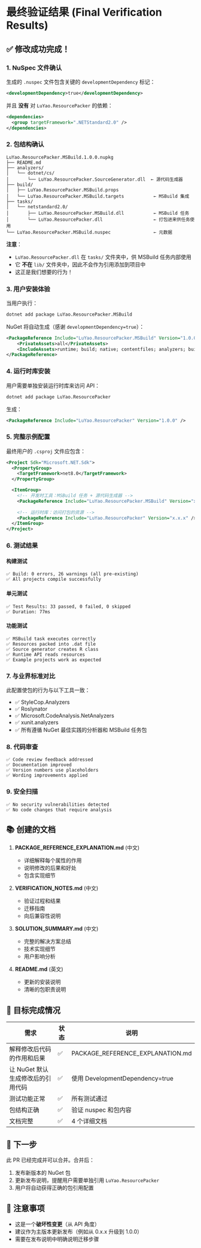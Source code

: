 # 最终验证结果 (Final Verification Results)

## ✅ 修改成功完成！

### 1. NuSpec 文件确认

生成的 `.nuspec` 文件包含关键的 `developmentDependency` 标记：

```xml
<developmentDependency>true</developmentDependency>
```

并且 **没有** 对 `LuYao.ResourcePacker` 的依赖：

```xml
<dependencies>
  <group targetFramework=".NETStandard2.0" />
</dependencies>
```

### 2. 包结构确认

```
LuYao.ResourcePacker.MSBuild.1.0.0.nupkg
├── README.md
├── analyzers/
│   └── dotnet/cs/
│       └── LuYao.ResourcePacker.SourceGenerator.dll  ← 源代码生成器
├── build/
│   ├── LuYao.ResourcePacker.MSBuild.props
│   └── LuYao.ResourcePacker.MSBuild.targets           ← MSBuild 集成
├── tasks/
│   └── netstandard2.0/
│       ├── LuYao.ResourcePacker.MSBuild.dll           ← MSBuild 任务
│       └── LuYao.ResourcePacker.dll                   ← 打包进来供任务使用
└── LuYao.ResourcePacker.MSBuild.nuspec                ← 元数据
```

**注意**：
- `LuYao.ResourcePacker.dll` 在 `tasks/` 文件夹中，供 MSBuild 任务内部使用
- 它 **不在** `lib/` 文件夹中，因此不会作为引用添加到项目中
- 这正是我们想要的行为！

### 3. 用户安装体验

当用户执行：
```bash
dotnet add package LuYao.ResourcePacker.MSBuild
```

NuGet 将自动生成（感谢 `developmentDependency=true`）：
```xml
<PackageReference Include="LuYao.ResourcePacker.MSBuild" Version="1.0.0">
    <PrivateAssets>all</PrivateAssets>
    <IncludeAssets>runtime; build; native; contentfiles; analyzers; buildtransitive</IncludeAssets>
</PackageReference>
```

### 4. 运行时库安装

用户需要单独安装运行时库来访问 API：
```bash
dotnet add package LuYao.ResourcePacker
```

生成：
```xml
<PackageReference Include="LuYao.ResourcePacker" Version="1.0.0" />
```

### 5. 完整示例配置

最终用户的 `.csproj` 文件应包含：
```xml
<Project Sdk="Microsoft.NET.Sdk">
  <PropertyGroup>
    <TargetFramework>net8.0</TargetFramework>
  </PropertyGroup>

  <ItemGroup>
    <!-- 开发时工具：MSBuild 任务 + 源代码生成器 -->
    <PackageReference Include="LuYao.ResourcePacker.MSBuild" Version="x.x.x" />
    
    <!-- 运行时库：访问打包的资源 -->
    <PackageReference Include="LuYao.ResourcePacker" Version="x.x.x" />
  </ItemGroup>
</Project>
```

### 6. 测试结果

#### 构建测试
```
✅ Build: 0 errors, 26 warnings (all pre-existing)
✅ All projects compile successfully
```

#### 单元测试
```
✅ Test Results: 33 passed, 0 failed, 0 skipped
✅ Duration: 77ms
```

#### 功能测试
```
✅ MSBuild task executes correctly
✅ Resources packed into .dat file
✅ Source generator creates R class
✅ Runtime API reads resources
✅ Example projects work as expected
```

### 7. 与业界标准对比

此配置使包的行为与以下工具一致：
- ✅ StyleCop.Analyzers
- ✅ Roslynator
- ✅ Microsoft.CodeAnalysis.NetAnalyzers
- ✅ xunit.analyzers
- ✅ 所有遵循 NuGet 最佳实践的分析器和 MSBuild 任务包

### 8. 代码审查

```
✅ Code review feedback addressed
✅ Documentation improved
✅ Version numbers use placeholders
✅ Wording improvements applied
```

### 9. 安全扫描

```
✅ No security vulnerabilities detected
✅ No code changes that require analysis
```

## 📚 创建的文档

1. **PACKAGE_REFERENCE_EXPLANATION.md** (中文)
   - 详细解释每个属性的作用
   - 说明修改的后果和好处
   - 包含实现细节

2. **VERIFICATION_NOTES.md** (中文)
   - 验证过程和结果
   - 迁移指南
   - 向后兼容性说明

3. **SOLUTION_SUMMARY.md** (中文)
   - 完整的解决方案总结
   - 技术实现细节
   - 用户影响分析

4. **README.md** (英文)
   - 更新的安装说明
   - 清晰的包职责说明

## 🎯 目标完成情况

| 需求 | 状态 | 说明 |
|-----|------|------|
| 解释修改后代码的作用和后果 | ✅ | PACKAGE_REFERENCE_EXPLANATION.md |
| 让 NuGet 默认生成修改后的引用代码 | ✅ | 使用 DevelopmentDependency=true |
| 测试功能正常 | ✅ | 所有测试通过 |
| 包结构正确 | ✅ | 验证 nuspec 和包内容 |
| 文档完整 | ✅ | 4 个详细文档 |

## 🚀 下一步

此 PR 已经完成并可以合并。合并后：
1. 发布新版本的 NuGet 包
2. 更新发布说明，提醒用户需要单独引用 `LuYao.ResourcePacker`
3. 用户将自动获得正确的包引用配置

## 📝 注意事项

- 这是一个**破坏性变更**（从 API 角度）
- 建议作为主版本更新发布（例如从 0.x.x 升级到 1.0.0）
- 需要在发布说明中明确说明迁移步骤
